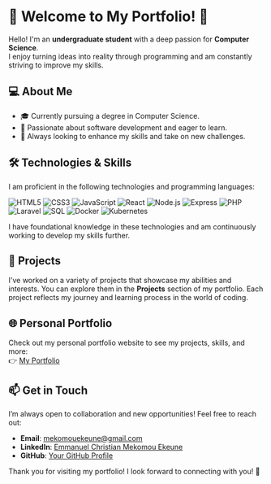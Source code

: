 # 🌟 Welcome to My Portfolio! 🌟

Hello! I'm an **undergraduate student** with a deep passion for **Computer Science**.<br>
I enjoy turning ideas into reality through programming and am constantly striving to improve my skills.

## 💻 About Me

- 🎓 Currently pursuing a degree in Computer Science.<br>
- 🚀 Passionate about software development and eager to learn.<br>
- 🌱 Always looking to enhance my skills and take on new challenges.

## 🛠️ Technologies & Skills

I am proficient in the following technologies and programming languages:



 ![HTML5](https://img.shields.io/badge/HTML5-E34F26?style=flat&logo=html5&logoColor=white) 
 ![CSS3](https://img.shields.io/badge/CSS3-1572B6?style=flat&logo=css3&logoColor=white) 
 ![JavaScript](https://img.shields.io/badge/JavaScript-F7DF1E?style=flat&logo=javascript&logoColor=black) 
 ![React](https://img.shields.io/badge/React-61DAFB?style=flat&logo=react&logoColor=black)
 ![Node.js](https://img.shields.io/badge/Node.js-8CC84B?style=flat&logo=nodedotjs&logoColor=white) 
 ![Express](https://img.shields.io/badge/Express-404D59?style=flat&logo=express&logoColor=white) 
 ![PHP](https://img.shields.io/badge/PHP-777BB4?style=flat&logo=php&logoColor=white) 
 ![Laravel](https://img.shields.io/badge/Laravel-EF3E30?style=flat&logo=laravel&logoColor=white) 
 ![SQL](https://img.shields.io/badge/SQL-4479A1?style=flat&logo=postgresql&logoColor=white) 
 ![Docker](https://img.shields.io/badge/Docker-2496ED?style=flat&logo=docker&logoColor=white) 
 ![Kubernetes](https://img.shields.io/badge/Kubernetes-326CE5?style=flat&logo=kubernetes&logoColor=white) 

I have foundational knowledge in these technologies and am continuously working to develop my skills further.

## 📁 Projects

I've worked on a variety of projects that showcase my abilities and interests. You can explore them in the **Projects** section of my portfolio. Each project reflects my journey and learning process in the world of coding.

## 🌐 Personal Portfolio

Check out my personal portfolio website to see my projects, skills, and more:<br>
👉 [My Portfolio](https://Ekeunechristian/My-portfolio-website.github.io)

## 📫 Get in Touch

I’m always open to collaboration and new opportunities! Feel free to reach out:

- **Email**: [mekomouekeune@gmail.com](mailto:mekomouekeune@gmail.com)<br>
- **LinkedIn**: [Emmanuel Christian Mekomou Ekeune](https://www.linkedin.com/in/emmanuel-christian-mekomou-ekeune-012002250/)<br>
- **GitHub**: [Your GitHub Profile](https://github.com/Ekeunechristian)

Thank you for visiting my portfolio! I look forward to connecting with you! 🚀
